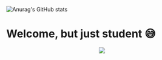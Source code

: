 ![Anurag's GitHub stats](https://github-readme-stats.vercel.app/api?username=choitjddn0311&hide=contribs,prs&show_icons=true&theme=graywhite)

<h1>Welcome, but just student 😅</h1>
<div align="center">
<!--   <img src="https://www.wyzowl.com/wp-content/uploads/2021/12/tenor.gif"> -->
  <img src="https://33.media.tumblr.com/a0eb910f9d00a98d1d2fc41f5805924d/tumblr_nbl965W5Cn1tdjuqvo1_400.gif">
</div>
